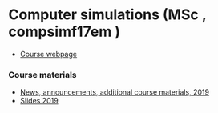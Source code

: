 # Computer simulations (MSc , compsimf17em	)

- [Course webpage](http://csabai.web.elte.hu/http/szamSzimMsc/) 

### Course materials

- [News, announcements, additional course materials, 2019](news2019)
- [Slides 2019](Slides2019)

